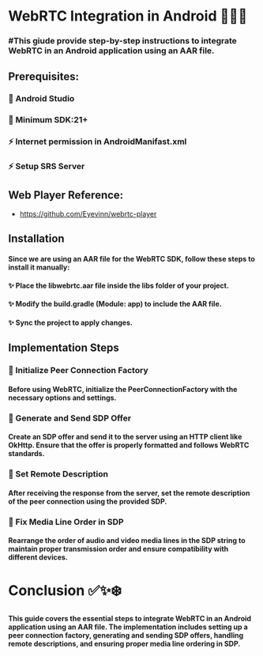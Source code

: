 # WebRTC Integration in Android 📱🌐🎥

### #This giude provide step-by-step instructions to integrate WebRTC in an Android application using an AAR file.

   ## Prerequisites:
   
   ### 🚀 Android Studio 
   ### 🚀 Minimum SDK:21+
   ### ⚡ Internet permission in AndroidManifast.xml
   ### ⚡ Setup SRS Server

   
   ## Web Player Reference:
   - https://github.com/Eyevinn/webrtc-player




## Installation
#### Since we are using an AAR file for the WebRTC SDK, follow these steps to install it manually:

  #### ✨ Place the libwebrtc.aar file inside the libs folder of your project.
  #### ✨ Modify the build.gradle (Module: app) to include the AAR file.
  #### ✨ Sync the project to apply changes.

## Implementation Steps

  ### 📌 Initialize Peer Connection Factory
  #### Before using WebRTC, initialize the PeerConnectionFactory with the necessary options and settings.
  
  ### 📌 Generate and Send SDP Offer
  #### Create an SDP offer and send it to the server using an HTTP client like OkHttp. Ensure that the offer is properly formatted and follows WebRTC standards.
  
  ### 📌 Set Remote Description
  #### After receiving the response from the server, set the remote description of the peer connection using the provided SDP.
  
  ### 📌 Fix Media Line Order in SDP
  #### Rearrange the order of audio and video media lines in the SDP string to maintain proper transmission order and ensure compatibility with different devices.


# Conclusion ✅✨❄️

#### This guide covers the essential steps to integrate WebRTC in an Android application using an AAR file. The implementation includes setting up a peer connection factory, generating and sending SDP offers, handling remote descriptions, and ensuring proper media line ordering in SDP.
  

